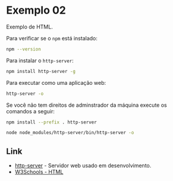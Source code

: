 # Exemplo 02

Exemplo de HTML.

Para verificar se o `npm` está instalado:

```sh
npm --version
```

Para instalar o `http-server`:

```sh
npm install http-server -g
```

Para executar como uma aplicação web:

```sh
http-server -o
```

Se você não tem direitos de adminstrador da máquina execute os comandos a seguir:

```sh
npm install --prefix . http-server

node node_modules/http-server/bin/http-server -o
```

## Link

* [http-server](https://github.com/indexzero/http-server) - Servidor web usado em desenvolvimento.
* [W3Schools - HTML](https://www.w3schools.com/)